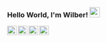 ### Hello World, I'm Wilber!  <img src="https://github.com/TheDudeThatCode/TheDudeThatCode/blob/master/Assets/Hi.gif" width="24px">

<a target="_blank" href="https://www.linkedin.com/in/wilbersoares/">
  <img align="left" alt="LinkdeIN" width="22px" src="https://cdn.jsdelivr.net/npm/simple-icons@v3/icons/linkedin.svg" />
</a>
<a target="_blank" href="https://www.instagram.com/wilbersoares/">
  <img align="left" alt="Instagram" width="22px" src="https://cdn.jsdelivr.net/npm/simple-icons@v3/icons/instagram.svg" />
</a>
<a target="_blank" href="mailto:wilbersoares@stconsultoria.tec.br">
  <img align="left" alt="Gmail" width="22px" src="https://cdn.jsdelivr.net/npm/simple-icons@v3/icons/minutemailer.svg" />
</a>
<a target="_blank" href="https://fb.com/wilbersoares">
  <img align="left" alt="Facebook" width="22px" src="https://cdn.jsdelivr.net/npm/simple-icons@v3/icons/facebook.svg" />
</a>
</br>
